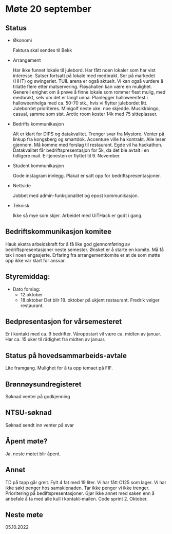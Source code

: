 # Møte 20 september
## Status
 - Økonomi

   Faktura skal sendes til Bekk

 - Arrangement

   Har ikke funnet lokale til julebord. Har fått noen lokaler som har vist interesse. Satser fortsatt på lokale med medbrakt. Ser på markedet (HHT) og swingeriet. TUIL arena er også aktuelt. Vi kan også vurdere å tillatte flere etter matservering. Fløyahallen kan være en mulighet. Generell enighet om å prøve å finne lokale som rommer flest mulig, med medbrakt, selv om det er langt unna. Planlegger halloweenfest i halloweenhelga med ca. 50-70 stk., hvis vi flytter julebordet litt. Julebordet prioriteres. Minigolf neste uke. noe skjedde. Musikkbingo, casual, samme som sist. Arctic room koster 14k med 75 sitteplasser.

 - Bedrifts kommunikasjon

   Alt er klart for DIPS og datakvalitet.
   Trenger svar fra Mystore.
   Venter på linkup fra kongsberg og smartdok.
   Accenture ville ha kontrakt. Alle leser gjennom. Må komme med forslag til restaurant.
   Egde vil ha hackathon.
   Datakvalitet får bedriftspresentasjon for 5k, da det ble avtalt i en tidligere mail.
   E-tjenesten er flyttet til 9. November.

 - Student kommunikasjon

   Gode instagram innlegg. Plakat er satt opp for bedriftspresentasjoner.

 - Nettside

   Jobbet med admin-funksjonalitet og epost kommunikasjon.

 - Teknisk

   Ikke så mye som skjer. Arbeidet med UiTHack er godt i gang.

## Bedriftskommunikasjon komitee
Hauk ekstra arbeidskraft for å få like god gjennomføring av bedriftspresentasjoner neste semester. Ønsket er å starte en komite. Må få tak i noen engasjerte. Erfaring fra arrangementkomite er at de som møtte opp ikke var klart for ansvar.

## Styremiddag:
 - Dato forslag:
    - 12.oktober
    - 18.oktober
Det blir 18. oktober på ukjent restaurant. Fredrik velger restaurant.

## Bedpresentasjon for vårsemesteret
Er i kontakt med ca. 9 bedrifter. Våroppstart vil være ca. midten av januar. Har ca. 15 uker til rådighet fra midten av januar.

## Status på hovedsammarbeids-avtale

Lite framgang. Mulighet for å ta opp temaet på FIF.

## Brønnøysundregisteret
Søknad venter på godkjenning

## NTSU-søknad
Søknad sendt inn venter på svar

## Åpent møte?
Ja, neste møtet blir åpent.

## Annet
TD på tapp går greit. Fylt 4 fat med 19 liter.
Vi har fått C125 som lager.
Vi har ikke søkt penger hos samskipnaden. Tar ikke penger vi ikke trenger.
Prioritering på bediftspresentasjoner. Gjør ikke annet med saken enn å anbefale å ta med alle kull i kontakt-mailen.
Code sprint 2. Oktober.

## Neste møte
05.10.2022